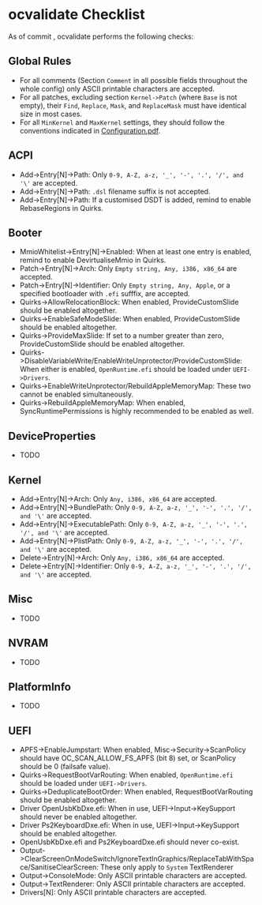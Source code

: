 ocvalidate Checklist
=====================

As of commit <TODO>, ocvalidate performs the following checks:

## Global Rules
- For all comments (Section `Comment` in all possible fields throughout the whole config) only ASCII printable characters are accepted.
- For all patches, excluding section `Kernel->Patch` (where `Base` is not empty), their `Find`, `Replace`, `Mask`, and `ReplaceMask` must have identical size in most cases.
- For all `MinKernel` and `MaxKernel` settings, they should follow the conventions indicated in [Configuration.pdf](https://github.com/acidanthera/OpenCorePkg/blob/master/Docs/Configuration.pdf).

## ACPI
- Add->Entry[N]->Path: Only `0-9, A-Z, a-z, '_', '-', '.', '/', and '\'` are accepted.
- Add->Entry[N]->Path: `.dsl` filename suffix is not accepted.
- Add->Entry[N]->Path: If a customised DSDT is added, remind to enable RebaseRegions in Quirks.

## Booter
- MmioWhitelist->Entry[N]->Enabled: When at least one entry is enabled, remind to enable DevirtualiseMmio in Quirks.
- Patch->Entry[N]->Arch: Only `Empty string, Any, i386, x86_64` are accepted.
- Patch->Entry[N]->Identifier: Only `Empty string, Any, Apple`, or a specified bootloader with `.efi` sufffix, are accepted.
- Quirks->AllowRelocationBlock: When enabled, ProvideCustomSlide should be enabled altogether.
- Quirks->EnableSafeModeSlide: When enabled, ProvideCustomSlide should be enabled altogether.
- Quirks->ProvideMaxSlide: If set to a number greater than zero, ProvideCustomSlide should be enabled altogether.
- Quirks->DisableVariableWrite/EnableWriteUnprotector/ProvideCustomSlide: When either is enabled, `OpenRuntime.efi` should be loaded under `UEFI->Drivers`.
- Quirks->EnableWriteUnprotector/RebuildAppleMemoryMap: These two cannot be enabled simultaneously.
- Quirks->RebuildAppleMemoryMap: When enabled, SyncRuntimePermissions is highly recommended to be enabled as well.

## DeviceProperties
- TODO

## Kernel
- Add->Entry[N]->Arch: Only `Any, i386, x86_64` are accepted.
- Add->Entry[N]->BundlePath: Only `0-9, A-Z, a-z, '_', '-', '.', '/', and '\'` are accepted.
- Add->Entry[N]->ExecutablePath: Only `0-9, A-Z, a-z, '_', '-', '.', '/', and '\'` are accepted.
- Add->Entry[N]->PlistPath: Only `0-9, A-Z, a-z, '_', '-', '.', '/', and '\'` are accepted.
- Delete->Entry[N]->Arch: Only `Any, i386, x86_64` are accepted.
- Delete->Entry[N]->Identifier: Only `0-9, A-Z, a-z, '_', '-', '.', '/', and '\'` are accepted.

## Misc
- TODO

## NVRAM
- TODO

## PlatformInfo
- TODO

## UEFI
- APFS->EnableJumpstart: When enabled, Misc->Security->ScanPolicy should have OC_SCAN_ALLOW_FS_APFS (bit 8) set, or ScanPolicy should be 0 (failsafe value).
- Quirks->RequestBootVarRouting: When enabled, `OpenRuntime.efi` should be loaded under `UEFI->Drivers`.
- Quirks->DeduplicateBootOrder: When enabled, RequestBootVarRouting should be enabled altogether.
- Driver OpenUsbKbDxe.efi: When in use, UEFI->Input->KeySupport should never be enabled altogether.
- Driver Ps2KeyboardDxe.efi: When in use, UEFI->Input->KeySupport should be enabled altogether.
- OpenUsbKbDxe.efi and Ps2KeyboardDxe.efi should never co-exist.
- Output->ClearScreenOnModeSwitch/IgnoreTextInGraphics/ReplaceTabWithSpace/SanitiseClearScreen: These only apply to `System` TextRenderer
- Output->ConsoleMode: Only ASCII printable characters are accepted.
- Output->TextRenderer: Only ASCII printable characters are accepted.
- Drivers[N]: Only ASCII printable characters are accepted.
